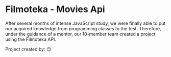 # Filmoteka - Movies Api

After several months of intense JavaScript study, we were finally able to put our acquired knowledge from programming classes to the test. Therefore, under the guidance of a mentor, our 10-member team created a project using the Filmoteka API.

Project created by:
<g-emoji class="g-emoji" alias="hugs" fallback-src="https://github.githubassets.com/images/icons/emoji/unicode/1f917.png"></g-emoji> 
:smirk:
